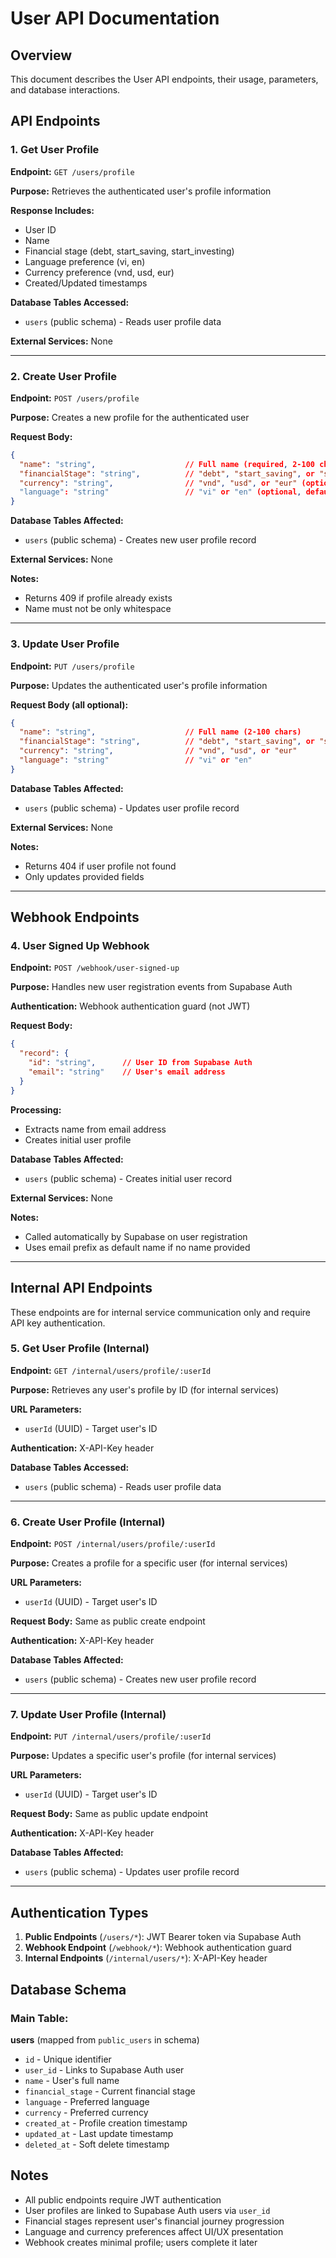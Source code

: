 # User API Documentation

## Overview
This document describes the User API endpoints, their usage, parameters, and database interactions.

## API Endpoints

### 1. Get User Profile
**Endpoint:** `GET /users/profile`

**Purpose:** Retrieves the authenticated user's profile information

**Response Includes:**
- User ID
- Name
- Financial stage (debt, start_saving, start_investing)
- Language preference (vi, en)
- Currency preference (vnd, usd, eur)
- Created/Updated timestamps

**Database Tables Accessed:**
- `users` (public schema) - Reads user profile data

**External Services:** None

---

### 2. Create User Profile
**Endpoint:** `POST /users/profile`

**Purpose:** Creates a new profile for the authenticated user

**Request Body:**
```json
{
  "name": "string",                    // Full name (required, 2-100 chars)
  "financialStage": "string",          // "debt", "start_saving", or "start_investing" (optional)
  "currency": "string",                // "vnd", "usd", or "eur" (optional, default: "vnd")
  "language": "string"                 // "vi" or "en" (optional, default: "vi")
}
```

**Database Tables Affected:**
- `users` (public schema) - Creates new user profile record

**External Services:** None

**Notes:**
- Returns 409 if profile already exists
- Name must not be only whitespace

---

### 3. Update User Profile
**Endpoint:** `PUT /users/profile`

**Purpose:** Updates the authenticated user's profile information

**Request Body (all optional):**
```json
{
  "name": "string",                    // Full name (2-100 chars)
  "financialStage": "string",          // "debt", "start_saving", or "start_investing"
  "currency": "string",                // "vnd", "usd", or "eur"
  "language": "string"                 // "vi" or "en"
}
```

**Database Tables Affected:**
- `users` (public schema) - Updates user profile record

**External Services:** None

**Notes:**
- Returns 404 if user profile not found
- Only updates provided fields

---

## Webhook Endpoints

### 4. User Signed Up Webhook
**Endpoint:** `POST /webhook/user-signed-up`

**Purpose:** Handles new user registration events from Supabase Auth

**Authentication:** Webhook authentication guard (not JWT)

**Request Body:**
```json
{
  "record": {
    "id": "string",      // User ID from Supabase Auth
    "email": "string"    // User's email address
  }
}
```

**Processing:**
- Extracts name from email address
- Creates initial user profile

**Database Tables Affected:**
- `users` (public schema) - Creates initial user record

**External Services:** None

**Notes:**
- Called automatically by Supabase on user registration
- Uses email prefix as default name if no name provided

---

## Internal API Endpoints

These endpoints are for internal service communication only and require API key authentication.

### 5. Get User Profile (Internal)
**Endpoint:** `GET /internal/users/profile/:userId`

**Purpose:** Retrieves any user's profile by ID (for internal services)

**URL Parameters:**
- `userId` (UUID) - Target user's ID

**Authentication:** X-API-Key header

**Database Tables Accessed:**
- `users` (public schema) - Reads user profile data

---

### 6. Create User Profile (Internal)
**Endpoint:** `POST /internal/users/profile/:userId`

**Purpose:** Creates a profile for a specific user (for internal services)

**URL Parameters:**
- `userId` (UUID) - Target user's ID

**Request Body:** Same as public create endpoint

**Authentication:** X-API-Key header

**Database Tables Affected:**
- `users` (public schema) - Creates new user profile record

---

### 7. Update User Profile (Internal)
**Endpoint:** `PUT /internal/users/profile/:userId`

**Purpose:** Updates a specific user's profile (for internal services)

**URL Parameters:**
- `userId` (UUID) - Target user's ID

**Request Body:** Same as public update endpoint

**Authentication:** X-API-Key header

**Database Tables Affected:**
- `users` (public schema) - Updates user profile record

---

## Authentication Types

1. **Public Endpoints** (`/users/*`): JWT Bearer token via Supabase Auth
2. **Webhook Endpoint** (`/webhook/*`): Webhook authentication guard
3. **Internal Endpoints** (`/internal/users/*`): X-API-Key header

## Database Schema

### Main Table:

**users** (mapped from `public_users` in schema)
- `id` - Unique identifier
- `user_id` - Links to Supabase Auth user
- `name` - User's full name
- `financial_stage` - Current financial stage
- `language` - Preferred language
- `currency` - Preferred currency
- `created_at` - Profile creation timestamp
- `updated_at` - Last update timestamp
- `deleted_at` - Soft delete timestamp

## Notes
- All public endpoints require JWT authentication
- User profiles are linked to Supabase Auth users via `user_id`
- Financial stages represent user's financial journey progression
- Language and currency preferences affect UI/UX presentation
- Webhook creates minimal profile; users complete it later